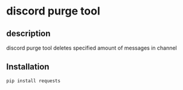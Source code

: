 # discord purge tool

## description
discord purge tool deletes specified amount of messages in channel

## Installation
```console
pip install requests
```
